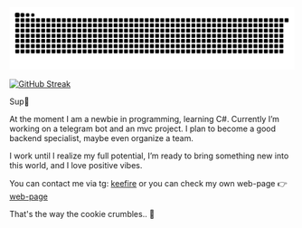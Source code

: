 ![Snake animation](https://github.com/FokshaKirill/FokshaKirill/blob/main/github-user-contribution.svg)

<div style="align-items: center; justify-content: center; justify-items: center;">
  <a href="https://git.io/streak-stats">
    <img src="https://github-readme-streak-stats.herokuapp.com/?user=FokshaKirill" alt="GitHub Streak">
  </a>
</div>

Sup👋

At the moment I am a newbie in programming, learning C#. Currently I’m working on a telegram bot and an mvc project. I plan to become a good backend specialist, maybe even organize a team. 

I work until I realize my full potential, I’m ready to bring something new into this world, and I love positive vibes.

You can contact me via tg: [keefire](https://t.me/keefiremgmt) or you can check my own web-page 👉 [web-page](https://fokshakirill.github.io)

That's the way the cookie crumbles.. 🍪
